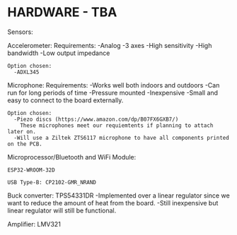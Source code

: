 # HARDWARE - TBA
Sensors:

Accelerometer:
    Requirements:
      -Analog
      -3 axes
      -High sensitivity
      -High bandwidth
      -Low output impedance
      
    Option chosen:
      -ADXL345    



Microphone:
    Requirements:
      -Works well both indoors and outdoors
      -Can run for long periods of time
      -Pressure mounted
      -Inexpensive
      -Small and easy to connect to the board externally.
      
    Option chosen: 
      -Piezo discs (https://www.amazon.com/dp/B07FX6GXB7/)
        These microphones meet our requiemtents if planning to attach later on. 
      -Will use a Ziltek ZTS6117 microphone to have all components printed on the PCB. 




 Microprocessor/Bluetooth and WiFi Module:

    ESP32-WROOM-32D
    
    USB Type-B: CP2102-GMR_NRAND
    
    
 Buck converter: TPS54331DR 
    -Implemented over a linear regulator since we want to reduce the amount of heat from the board. 
    -Still inexpensive but linear regulator will still be functional.
    
Amplifier: LMV321


    
